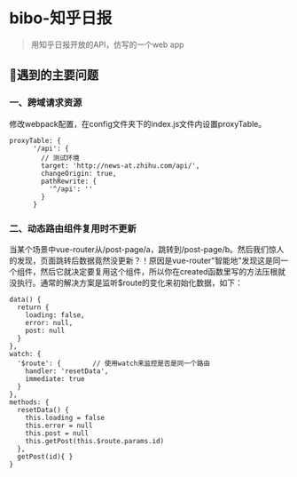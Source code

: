 # bibo-知乎日报

> 用知乎日报开放的API，仿写的一个web app

## 遇到的主要问题

### 一、跨域请求资源
修改webpack配置，在config文件夹下的index.js文件内设置proxyTable。
```
proxyTable: {
      '/api': {
        // 测试环境
        target: 'http://news-at.zhihu.com/api/',
        changeOrigin: true,
        pathRewrite: {
          '^/api': ''
        }
      }

```

### 二、动态路由组件复用时不更新
当某个场景中vue-router从/post-page/a，跳转到/post-page/b。然后我们惊人的发现，页面跳转后数据竟然没更新？！原因是vue-router"智能地"发现这是同一个组件，然后它就决定要复用这个组件，所以你在created函数里写的方法压根就没执行。通常的解决方案是监听$route的变化来初始化数据，如下：

```
data() {
  return {
    loading: false,
    error: null,
    post: null
  }
},
watch: {
  '$route': {        // 使用watch来监控是否是同一个路由
    handler: 'resetData',
    immediate: true
  }
},
methods: {
  resetData() {
    this.loading = false
    this.error = null
    this.post = null
    this.getPost(this.$route.params.id)
  },
  getPost(id){ }
}
```
